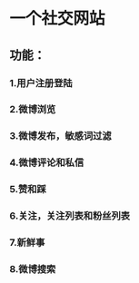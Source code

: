 # 一个社交网站
## 功能：
###      1.用户注册登陆
###      2.微博浏览
###      3.微博发布，敏感词过滤
###      4.微博评论和私信
###      5.赞和踩
###      6.关注，关注列表和粉丝列表
###      7.新鲜事  
###      8.微博搜索
